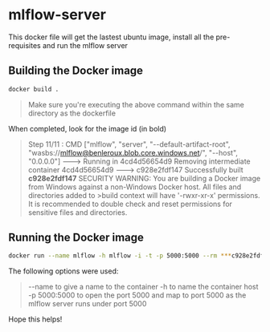 # mlflow-server

This docker file will get the lastest ubuntu image, install all the pre-requisites and run the mlflow server

## Building the Docker image

```Bash
docker build .
```

> Make sure you're executing the above command within the same directory as the dockerfile

When completed, look for the image id (in bold)

>Step 11/11 : CMD ["mlflow", "server", "--default-artifact-root", "wasbs://mlflow@benleroux.blob.core.windows.net/", "--host", "0.0.0.0"]
> ---> Running in 4cd4d56654d9
>Removing intermediate container 4cd4d56654d9
> ---> c928e2fdf147
>Successfully built **c928e2fdf147**
>SECURITY WARNING: You are building a Docker image from Windows against a non-Windows Docker host. All files and directories added to >build context will have '-rwxr-xr-x' permissions. It is
>recommended to double check and reset permissions for sensitive files and directories.

## Running the Docker image

```Bash
docker run --name mlflow -h mlflow -i -t -p 5000:5000 --rm ***c928e2fdf147***
```

The following options were used:

>--name to give a name to the container
>-h to name the container host
>-p 5000:5000 to open the port 5000 and map to port 5000 as the mlflow server runs under port 5000

Hope this helps!

